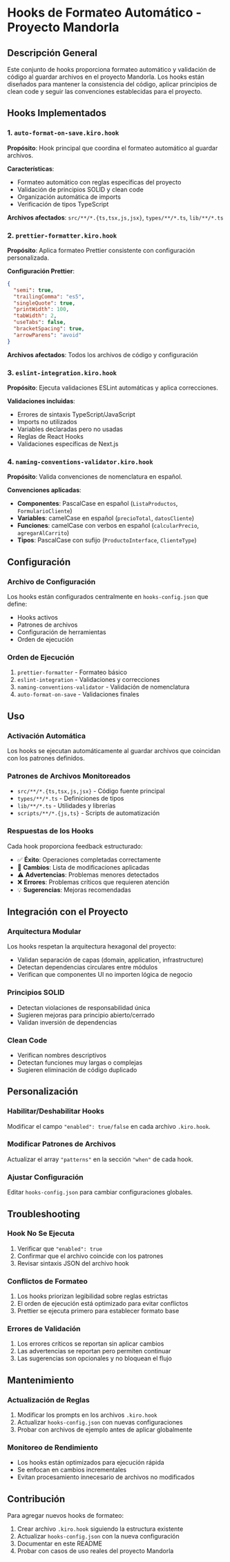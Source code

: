 # Hooks de Formateo Automático - Proyecto Mandorla

## Descripción General

Este conjunto de hooks proporciona formateo automático y validación de código al guardar archivos en el proyecto Mandorla. Los hooks están diseñados para mantener la consistencia del código, aplicar principios de clean code y seguir las convenciones establecidas para el proyecto.

## Hooks Implementados

### 1. `auto-format-on-save.kiro.hook`
**Propósito**: Hook principal que coordina el formateo automático al guardar archivos.

**Características**:
- Formateo automático con reglas específicas del proyecto
- Validación de principios SOLID y clean code
- Organización automática de imports
- Verificación de tipos TypeScript

**Archivos afectados**: `src/**/*.{ts,tsx,js,jsx}`, `types/**/*.ts`, `lib/**/*.ts`

### 2. `prettier-formatter.kiro.hook`
**Propósito**: Aplica formateo Prettier consistente con configuración personalizada.

**Configuración Prettier**:
```json
{
  "semi": true,
  "trailingComma": "es5", 
  "singleQuote": true,
  "printWidth": 100,
  "tabWidth": 2,
  "useTabs": false,
  "bracketSpacing": true,
  "arrowParens": "avoid"
}
```

**Archivos afectados**: Todos los archivos de código y configuración

### 3. `eslint-integration.kiro.hook`
**Propósito**: Ejecuta validaciones ESLint automáticas y aplica correcciones.

**Validaciones incluidas**:
- Errores de sintaxis TypeScript/JavaScript
- Imports no utilizados
- Variables declaradas pero no usadas
- Reglas de React Hooks
- Validaciones específicas de Next.js

### 4. `naming-conventions-validator.kiro.hook`
**Propósito**: Valida convenciones de nomenclatura en español.

**Convenciones aplicadas**:
- **Componentes**: PascalCase en español (`ListaProductos`, `FormularioCliente`)
- **Variables**: camelCase en español (`precioTotal`, `datosCliente`)
- **Funciones**: camelCase con verbos en español (`calcularPrecio`, `agregarAlCarrito`)
- **Tipos**: PascalCase con sufijo (`ProductoInterface`, `ClienteType`)

## Configuración

### Archivo de Configuración
Los hooks están configurados centralmente en `hooks-config.json` que define:
- Hooks activos
- Patrones de archivos
- Configuración de herramientas
- Orden de ejecución

### Orden de Ejecución
1. `prettier-formatter` - Formateo básico
2. `eslint-integration` - Validaciones y correcciones
3. `naming-conventions-validator` - Validación de nomenclatura
4. `auto-format-on-save` - Validaciones finales

## Uso

### Activación Automática
Los hooks se ejecutan automáticamente al guardar archivos que coincidan con los patrones definidos.

### Patrones de Archivos Monitoreados
- `src/**/*.{ts,tsx,js,jsx}` - Código fuente principal
- `types/**/*.ts` - Definiciones de tipos
- `lib/**/*.ts` - Utilidades y librerías
- `scripts/**/*.{js,ts}` - Scripts de automatización

### Respuestas de los Hooks
Cada hook proporciona feedback estructurado:
- ✅ **Éxito**: Operaciones completadas correctamente
- 🔧 **Cambios**: Lista de modificaciones aplicadas
- ⚠️ **Advertencias**: Problemas menores detectados
- ❌ **Errores**: Problemas críticos que requieren atención
- 💡 **Sugerencias**: Mejoras recomendadas

## Integración con el Proyecto

### Arquitectura Modular
Los hooks respetan la arquitectura hexagonal del proyecto:
- Validan separación de capas (domain, application, infrastructure)
- Detectan dependencias circulares entre módulos
- Verifican que componentes UI no importen lógica de negocio

### Principios SOLID
- Detectan violaciones de responsabilidad única
- Sugieren mejoras para principio abierto/cerrado
- Validan inversión de dependencias

### Clean Code
- Verifican nombres descriptivos
- Detectan funciones muy largas o complejas
- Sugieren eliminación de código duplicado

## Personalización

### Habilitar/Deshabilitar Hooks
Modificar el campo `"enabled": true/false` en cada archivo `.kiro.hook`.

### Modificar Patrones de Archivos
Actualizar el array `"patterns"` en la sección `"when"` de cada hook.

### Ajustar Configuración
Editar `hooks-config.json` para cambiar configuraciones globales.

## Troubleshooting

### Hook No Se Ejecuta
1. Verificar que `"enabled": true`
2. Confirmar que el archivo coincide con los patrones
3. Revisar sintaxis JSON del archivo hook

### Conflictos de Formateo
1. Los hooks priorizan legibilidad sobre reglas estrictas
2. El orden de ejecución está optimizado para evitar conflictos
3. Prettier se ejecuta primero para establecer formato base

### Errores de Validación
1. Los errores críticos se reportan sin aplicar cambios
2. Las advertencias se reportan pero permiten continuar
3. Las sugerencias son opcionales y no bloquean el flujo

## Mantenimiento

### Actualización de Reglas
1. Modificar los prompts en los archivos `.kiro.hook`
2. Actualizar `hooks-config.json` con nuevas configuraciones
3. Probar con archivos de ejemplo antes de aplicar globalmente

### Monitoreo de Rendimiento
- Los hooks están optimizados para ejecución rápida
- Se enfocan en cambios incrementales
- Evitan procesamiento innecesario de archivos no modificados

## Contribución

Para agregar nuevos hooks de formateo:
1. Crear archivo `.kiro.hook` siguiendo la estructura existente
2. Actualizar `hooks-config.json` con la nueva configuración
3. Documentar en este README
4. Probar con casos de uso reales del proyecto Mandorla
